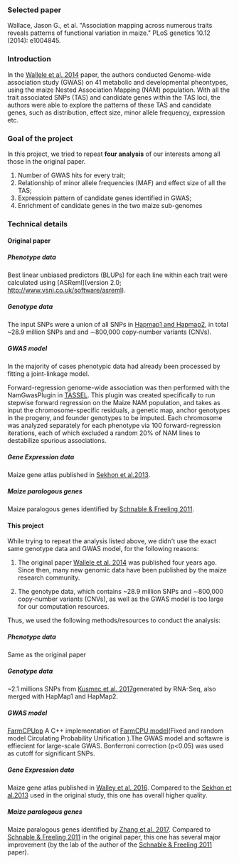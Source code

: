 ### Selected paper
Wallace, Jason G., et al. "Association mapping across numerous traits reveals patterns of functional variation in maize." PLoS genetics 10.12 (2014): e1004845.

### Introduction
In the [Wallele et al. 2014](https://journals.plos.org/plosgenetics/article?id=10.1371/journal.pgen.1004845#pgen.1004845.s008) paper, the authors conducted Genome-wide association study (GWAS) on 41 metabolic and developmental pheontypes, using the maize Nested Association Mapping (NAM) population. With all the trait associated SNPs (TAS) and candidate genes within the TAS loci, the authors were able to explore the patterns of these TAS and candidate genes, such as distribution, effect size, minor allele frequency, expression etc. 

### Goal of the project
In this project, we tried to repeat **four analysis** of our interests among all those in the original paper.

1. Number of GWAS hits for every trait;
2. Relationship of minor allele frequencies (MAF) and effect size of all the TAS;
3. Expressioin pattern of candidate genes identified in GWAS;
4. Enrichment of candidate genes in the two maize sub-genomes

### Technical details

#### Original paper
##### Phenotype data
Best linear unbiased predictors (BLUPs) for each line within each trait were calculated using [ASReml](version 2.0; http://www.vsni.co.uk/software/asreml). 

##### Genotype data
The input SNPs were a union of all SNPs in [Hapmap1 and Hapmap2](https://www.panzea.org/genotypes), in total ~28.9 million SNPs and and ∼800,000 copy-number variants (CNVs).

##### GWAS model
In the majority of cases phenotypic data had already been processed by fitting a joint-linkage model. 

Forward-regression genome-wide association was then performed with the NamGwasPlugin in [TASSEL](http://www.maizegenetics.net/tassel). This plugin was created specifically to run stepwise forward regression on the Maize NAM population, and takes as input the chromosome-specific residuals, a genetic map, anchor genotypes in the progeny, and founder genotypes to be imputed. Each chromosome was analyzed separately for each phenotype via 100 forward-regression iterations, each of which excluded a random 20% of NAM lines to destabilize spurious associations.

##### Gene Expression data
Maize gene atlas published in [Sekhon et al.2013](https://journals.plos.org/plosone/article?id=10.1371/journal.pone.0061005).
##### Maize paralogous genes
Maize paralogous genes identified by [Schnable & Freeling 2011](https://journals.plos.org/plosone/article?id=10.1371/journal.pone.0017855).

#### This project
While trying to repeat the analysis listed above, we didn't use the exact same genotype data and GWAS model, for the following reasons:

1. The original paper [Wallele et al. 2014](https://journals.plos.org/plosgenetics/article?id=10.1371/journal.pgen.1004845#pgen.1004845.s008) was published four years ago. Since then, many new genomic data have been published by the maize research community. 

2. The genotype data, which contains ~28.9 million SNPs and ∼800,000 copy-number variants (CNVs), as well as the GWAS model is too large for our computation resources.

Thus, we used the following methods/resources to conduct the analysis:
##### Phenotype data
Same as the original paper

##### Genotype data
~2.1 millions SNPs from [Kusmec et al. 2017](https://www.nature.com/articles/s41477-017-0007-7)generated by RNA-Seq, also merged with HapMap1 and HapMap2.

##### GWAS model
[FarmCPUpp](https://github.com/amkusmec/FarmCPUpp) A C++ implementation of [FarmCPU model](http://www.zzlab.net/FarmCPU/)(Fixed and random model Circulating Probability Unification ).The GWAS model and softawre is effiecient for large-scale GWAS. Bonferroni correction (p<0.05) was used as cutoff for significant SNPs. 

##### Gene Expression data

Maize gene atlas published in [Walley et al. 2016](http://science.sciencemag.org/content/353/6301/814). Compared to the [Sekhon et al.2013](https://journals.plos.org/plosone/article?id=10.1371/journal.pone.0061005) used in the original study, this one has overall higher quality.

##### Maize paralogous genes
Maize paralogous genes identified by [Zhang et al. 2017](http://www.plantcell.org/content/29/8/1938). Compared to [Schnable & Freeling 2011](https://journals.plos.org/plosone/article?id=10.1371/journal.pone.0017855) in the original paper, this one has several major improvement (by the lab of the author of the [Schnable & Freeling 2011](https://journals.plos.org/plosone/article?id=10.1371/journal.pone.0017855) paper).
